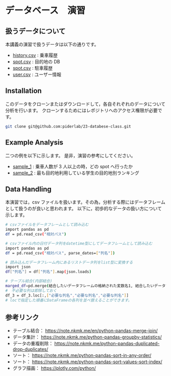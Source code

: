 # データベース　演習

## 扱うデータについて

本講義の演習で扱うデータは以下の通りです。

- [history.csv](./history.csv) : 乗車履歴
- [spot.csv](./spot.csv) : 目的地の DB
- [spot.csv](./spot.csv) : 駐車履歴
- [user.csv](./user.csv) : ユーザー情報

## Installation

このデータをクローンまたはダウンロードして，各自それぞれのデータについて分析を行います。
クローンするためにはレポジトリへのアクセス権限が必要です。

```bash
git clone git@github.com:piderlab/23-databese-class.git
```

## Example Analysis

二つの例を以下に示します。
是非，演習の参考にしてください。

- [sample_1](./sample_1) : 乗車人数が 3 人以上の時，どの spot へ行ったか
- [sample_2](./sample_2) : 最も目的地利用している学生の目的地別ランキング

## Data Handling

本演習では，csv ファイルを扱います。その為，分析する際にはデータフレームとして扱うのが良いと思われます。
以下に，初歩的なデータの扱い方について示します。

```bash
# csvファイルをデータフレームとして読み込む
import pandas as pd
df = pd.read_csv("相対パス")
```

```bash
# csvファイル内の日付データ列をdatetime型にしてデータフレームとして読み込む
import pandas as pd
df = pd.read_csv("相対パス", parse_dates=["列名"])
```

```bash
# 読み込んだデータフレーム内にあるリストデータ列をlist型に変換する
import json
df["列名"] = df["列名"].map(json.loads)
```

```bash
# テーブル結合(内部結合)
marged_df=pd.merge(結合したいデータフレームの格納された変数名1, 結合したいデータフレームの格納された変数名2, on="結合対象となる列名")
#　不必要な列は即除しておく
df_3 = df_3.loc[:,["必要な列名","必要な列名","必要な列名"]]
# locで指定した順番にDataFrameの各列を並べ替えることができます。
```

## 参考リンク

- テーブル結合： https://note.nkmk.me/en/python-pandas-merge-join/
- データ集計： https://note.nkmk.me/python-pandas-groupby-statistics/
- データの重複削除： https://note.nkmk.me/python-pandas-duplicated-drop-duplicates/
- ソート： https://note.nkmk.me/python-pandas-sort-in-any-order/
- ソート： https://note.nkmk.me/python-pandas-sort-values-sort-index/
- グラフ描画： https://plotly.com/python/
